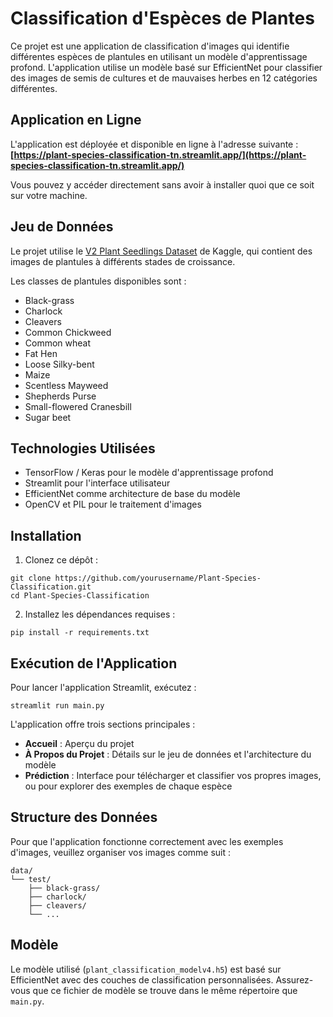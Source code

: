 # Classification d'Espèces de Plantes

Ce projet est une application de classification d'images qui identifie différentes espèces de plantules en utilisant un modèle d'apprentissage profond. L'application utilise un modèle basé sur EfficientNet pour classifier des images de semis de cultures et de mauvaises herbes en 12 catégories différentes.

## Application en Ligne

L'application est déployée et disponible en ligne à l'adresse suivante :
**[https://plant-species-classification-tn.streamlit.app/](https://plant-species-classification-tn.streamlit.app/)**

Vous pouvez y accéder directement sans avoir à installer quoi que ce soit sur votre machine.

## Jeu de Données

Le projet utilise le [V2 Plant Seedlings Dataset](https://www.kaggle.com/datasets/vbookshelf/v2-plant-seedlings-dataset) de Kaggle, qui contient des images de plantules à différents stades de croissance.

Les classes de plantules disponibles sont :
- Black-grass
- Charlock
- Cleavers
- Common Chickweed
- Common wheat
- Fat Hen
- Loose Silky-bent
- Maize
- Scentless Mayweed
- Shepherds Purse
- Small-flowered Cranesbill
- Sugar beet

## Technologies Utilisées

- TensorFlow / Keras pour le modèle d'apprentissage profond
- Streamlit pour l'interface utilisateur
- EfficientNet comme architecture de base du modèle
- OpenCV et PIL pour le traitement d'images

## Installation

1. Clonez ce dépôt :
```
git clone https://github.com/yourusername/Plant-Species-Classification.git
cd Plant-Species-Classification
```

2. Installez les dépendances requises :
```
pip install -r requirements.txt
```

## Exécution de l'Application

Pour lancer l'application Streamlit, exécutez :
```
streamlit run main.py
```

L'application offre trois sections principales :
- **Accueil** : Aperçu du projet
- **À Propos du Projet** : Détails sur le jeu de données et l'architecture du modèle
- **Prédiction** : Interface pour télécharger et classifier vos propres images, ou pour explorer des exemples de chaque espèce

## Structure des Données

Pour que l'application fonctionne correctement avec les exemples d'images, veuillez organiser vos images comme suit :
```
data/
└── test/
    ├── black-grass/
    ├── charlock/
    ├── cleavers/
    └── ...
```

## Modèle

Le modèle utilisé (`plant_classification_modelv4.h5`) est basé sur EfficientNet avec des couches de classification personnalisées. Assurez-vous que ce fichier de modèle se trouve dans le même répertoire que `main.py`.
 
